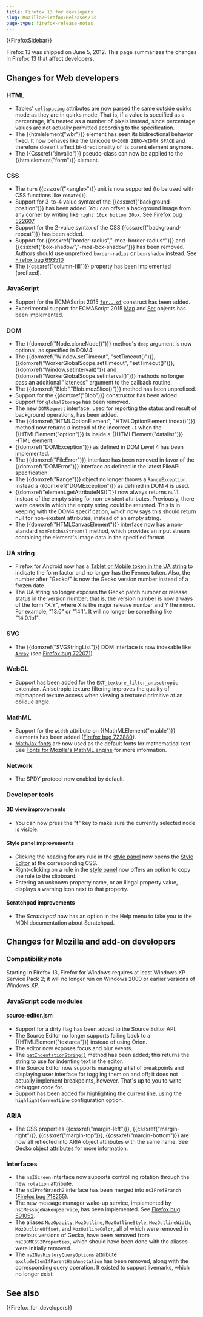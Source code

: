 ```yaml
---
title: Firefox 13 for developers
slug: Mozilla/Firefox/Releases/13
page-type: firefox-release-notes
---
```


{{FirefoxSidebar}}

Firefox 13 was shipped on June 5, 2012. This page summarizes the changes in Firefox 13 that affect developers.

## Changes for Web developers

### HTML

- Tables' [`cellspacing`](/en-US/docs/Web/HTML/Reference/Element/table#cellspacing) attributes are now parsed the same outside quirks mode as they are in quirks mode. That is, if a value is specified as a percentage, it's treated as a number of pixels instead, since percentage values are not actually permitted according to the specification.
- The {{htmlelement("wbr")}} element has seen its bidirectional behavior fixed. It now behaves like the Unicode `U+200B ZERO-WIDTH SPACE` and therefore doesn't affect bi-directionality of its parent element anymore.
- The {{Cssxref(":invalid")}} pseudo-class can now be applied to the {{htmlelement("form")}} element.

### CSS

- The `turn` {{cssxref("&lt;angle&gt;")}} unit is now supported (to be used with CSS functions like `rotate()`).
- Support for 3-to-4 value syntax of the {{cssxref("background-position")}} has been added. You can offset a background image from any corner by writing like `right 10px bottom 20px`. See [Firefox bug 522607](https://bugzil.la/522607)
- Support for the 2-value syntax of the CSS {{cssxref("background-repeat")}} has been added.
- Support for {{cssxref("border-radius","-moz-border-radius*")}} and {{cssxref("box-shadow","-moz-box-shadow")}} has been removed. Authors should use unprefixed `border-radius` or `box-shadow` instead. See [Firefox bug 693510](https://bugzil.la/693510)
- The {{cssxref("column-fill")}} property has been implemented (prefixed).

### JavaScript

- Support for the ECMAScript 2015 [`for...of`](/en-US/docs/Web/JavaScript/Reference/Statements/for...of) construct has been added.
- Experimental support for ECMAScript 2015 [Map](/en-US/docs/Web/JavaScript/Reference/Global_Objects/Map) and [Set](/en-US/docs/Web/JavaScript/Reference/Global_Objects/Set) objects has been implemented.

### DOM

- The {{domxref("Node.cloneNode()")}} method's `deep` argument is now optional, as specified in DOM4.
- The {{domxref("Window.setTimeout", "setTimeout()")}}, {{domxref("WorkerGlobalScope.setTimeout", "setTimeout()")}}, {{domxref("Window.setInterval()")}} and {{domxref("WorkerGlobalScope.setInterval()")}} methods no longer pass an additional "lateness" argument to the callback routine.
- The {{domxref("Blob","Blob.mozSlice()")}} method has been unprefixed.
- Support for the {{domxref("Blob")}} constructor has been added.
- Support for `globalStorage` has been removed.
- The new `DOMRequest` interface, used for reporting the status and result of background operations, has been added.
- The {{domxref("HTMLOptionElement", "HTMLOptionElement.index()")}} method now returns `0` instead of the incorrect `-1` when the {{HTMLElement("option")}} is inside a {{HTMLElement("datalist")}} HTML element.
- {{domxref("DOMException")}} as defined in DOM Level 4 has been implemented.
- The {{domxref("FileError")}} interface has been removed in favor of the {{domxref("DOMError")}} interface as defined in the latest FileAPI specification.
- The {{domxref("Range")}} object no longer throws a `RangeException`. Instead a {{domxref("DOMException")}} as defined in DOM 4 is used.
- {{domxref("element.getAttributeNS()")}} now always returns `null` instead of the empty string for non-existent attributes. Previously, there were cases in which the empty string could be returned. This is in keeping with the DOM4 specification, which now says this should return null for non-existent attributes, instead of an empty string.
- The {{domxref("HTMLCanvasElement")}} interface now has a non-standard `mozFetchAsStream()` method, which provides an input stream containing the element's image data in the specified format.

### UA string

- Firefox for Android now has a [Tablet or Mobile token in the UA string](/en-US/docs/Gecko_user_agent_string_reference#mobile_and_tablet_indicators) to indicate the form factor and no longer has the Fennec token. Also, the number after "Gecko/" is now the Gecko version number instead of a frozen date.
- The UA string no longer exposes the Gecko patch number or release status in the version number; that is, the version number is now always of the form "X.Y", where X is the major release number and Y the minor. For example, "13.0" or "14.1". It will no longer be something like "14.0.1b1".

### SVG

- The {{domxref("SVGStringList")}} DOM interface is now indexable like [`Array`](/en-US/docs/Web/JavaScript/Reference/Global_Objects/Array) (see [Firefox bug 722071](https://bugzil.la/722071)).

### WebGL

- Support has been added for the [`EXT_texture_filter_anisotropic`](/en-US/docs/Web/API/WebGL_API/Using_Extensions#ext_texture_filter_anisotropic) extension. Anisotropic texture filtering improves the quality of mipmapped texture access when viewing a textured primitive at an oblique angle.

### MathML

- Support for the `width` attribute on {{MathMLElement("mtable")}} elements has been added ([Firefox bug 722880](https://bugzil.la/722880)).
- [MathJax fonts](https://docs.mathjax.org/en/latest/output/fonts.html) are now used as the default fonts for mathematical text. See [Fonts for Mozilla's MathML engine](/en-US/docs/Mozilla_MathML_Project/Fonts) for more information.

### Network

- The SPDY protocol now enabled by default.

### Developer tools

#### 3D view improvements

- You can now press the "f" key to make sure the currently selected node is visible.

#### Style panel improvements

- Clicking the heading for any rule in the [style panel](https://firefox-source-docs.mozilla.org/devtools-user/page_inspector/index.html#css-pane) now opens the [Style Editor](https://firefox-source-docs.mozilla.org/devtools-user/style_editor/index.html) at the corresponding CSS.
- Right-clicking on a rule in the [style panel](https://firefox-source-docs.mozilla.org/devtools-user/page_inspector/index.html#css-pane) now offers an option to copy the rule to the clipboard.
- Entering an unknown property name, or an illegal property value, displays a warning icon next to that property.

#### Scratchpad improvements

- The _Scratchpad_ now has an option in the Help menu to take you to the MDN documentation about Scratchpad.

## Changes for Mozilla and add-on developers

### Compatibility note

Starting in Firefox 13, Firefox for Windows requires at least Windows XP Service Pack 2; it will no longer run on Windows 2000 or earlier versions of Windows XP.

### JavaScript code modules

#### source-editor.jsm

- Support for a dirty flag has been added to the Source Editor API.
- The Source Editor no longer supports falling back to a {{HTMLElement("textarea")}} instead of using Orion.
- The editor now exposes focus and blur events.
- The [`getIndentationString()`](/en-US/docs/JavaScript_code_modules/source-editor.jsm#getIndentationString%28%29) method has been added; this returns the string to use for indenting text in the editor.
- The Source Editor now supports managing a list of breakpoints and displaying user interface for toggling them on and off; it does not actually implement breakpoints, however. That's up to you to write debugger code for.
- Support has been added for highlighting the current line, using the `highlightCurrentLine` configuration option.

### ARIA

- The CSS properties {{cssxref("margin-left")}}, {{cssxref("margin-right")}}, {{cssxref("margin-top")}}, {{cssxref("margin-bottom")}} are now all reflected into ARIA object attributes with the same name. See [Gecko object attributes](/en-US/docs/Accessibility/AT-APIs/Gecko/Attrs) for more information.

### Interfaces

- The `nsIScreen` interface now supports controlling rotation through the new `rotation` attribute.
- The `nsIPrefBranch2` interface has been merged into `nsIPrefBranch` ([Firefox bug 718255](https://bugzil.la/718255)).
- The new message manager wake-up service, implemented by `nsIMessageWakeupService`, has been implemented. See [Firefox bug 591052](https://bugzil.la/591052).
- The aliases `MozOpacity`, `MozOutline`, `MozOutlineStyle`, `MozOutlineWidth`, `MozOutlineOffset`, and `MozOutlineColor`, all of which were removed in previous versions of Gecko, have been removed from `nsIDOMCSS2Properties`, which should have been done with the aliases were initially removed.
- The `nsINavHistoryQueryOptions` attribute `excludeItemIfParentHasAnnotation` has been removed, along with the corresponding query operation. It existed to support livemarks, which no longer exist.

## See also

{{Firefox_for_developers}}
